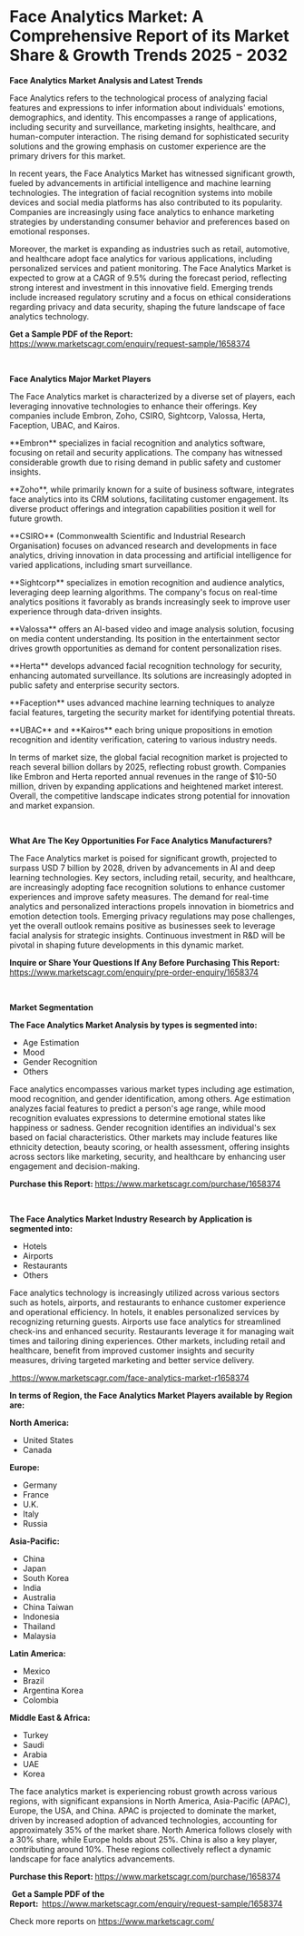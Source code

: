 <p><h1>Face Analytics Market: A Comprehensive Report of its Market Share & Growth Trends 2025 - 2032</h1></p><p><strong>Face Analytics Market Analysis and Latest Trends</strong></p>
<p><p>Face Analytics refers to the technological process of analyzing facial features and expressions to infer information about individuals' emotions, demographics, and identity. This encompasses a range of applications, including security and surveillance, marketing insights, healthcare, and human-computer interaction. The rising demand for sophisticated security solutions and the growing emphasis on customer experience are the primary drivers for this market.</p><p>In recent years, the Face Analytics Market has witnessed significant growth, fueled by advancements in artificial intelligence and machine learning technologies. The integration of facial recognition systems into mobile devices and social media platforms has also contributed to its popularity. Companies are increasingly using face analytics to enhance marketing strategies by understanding consumer behavior and preferences based on emotional responses.</p><p>Moreover, the market is expanding as industries such as retail, automotive, and healthcare adopt face analytics for various applications, including personalized services and patient monitoring. The Face Analytics Market is expected to grow at a CAGR of 9.5% during the forecast period, reflecting strong interest and investment in this innovative field. Emerging trends include increased regulatory scrutiny and a focus on ethical considerations regarding privacy and data security, shaping the future landscape of face analytics technology.</p></p>
<p><strong>Get a Sample PDF of the Report:&nbsp;</strong> <a href="https://www.marketscagr.com/enquiry/request-sample/1658374?utm_campaign=2453&utm_medium=2&utm_source=Github&utm_content=ia&utm_term=09032025&utm_id=face-analytics">https://www.marketscagr.com/enquiry/request-sample/1658374</a></p>
<p>&nbsp;</p>
<p><strong>Face Analytics Major Market Players</strong></p>
<p><p>The Face Analytics market is characterized by a diverse set of players, each leveraging innovative technologies to enhance their offerings. Key companies include Embron, Zoho, CSIRO, Sightcorp, Valossa, Herta, Faception, UBAC, and Kairos.</p><p>**Embron** specializes in facial recognition and analytics software, focusing on retail and security applications. The company has witnessed considerable growth due to rising demand in public safety and customer insights.</p><p>**Zoho**, while primarily known for a suite of business software, integrates face analytics into its CRM solutions, facilitating customer engagement. Its diverse product offerings and integration capabilities position it well for future growth.</p><p>**CSIRO** (Commonwealth Scientific and Industrial Research Organisation) focuses on advanced research and developments in face analytics, driving innovation in data processing and artificial intelligence for varied applications, including smart surveillance.</p><p>**Sightcorp** specializes in emotion recognition and audience analytics, leveraging deep learning algorithms. The company's focus on real-time analytics positions it favorably as brands increasingly seek to improve user experience through data-driven insights.</p><p>**Valossa** offers an AI-based video and image analysis solution, focusing on media content understanding. Its position in the entertainment sector drives growth opportunities as demand for content personalization rises.</p><p>**Herta** develops advanced facial recognition technology for security, enhancing automated surveillance. Its solutions are increasingly adopted in public safety and enterprise security sectors.</p><p>**Faception** uses advanced machine learning techniques to analyze facial features, targeting the security market for identifying potential threats.</p><p>**UBAC** and **Kairos** each bring unique propositions in emotion recognition and identity verification, catering to various industry needs.</p><p>In terms of market size, the global facial recognition market is projected to reach several billion dollars by 2025, reflecting robust growth. Companies like Embron and Herta reported annual revenues in the range of $10-50 million, driven by expanding applications and heightened market interest. Overall, the competitive landscape indicates strong potential for innovation and market expansion.</p></p>
<p>&nbsp;</p>
<p><strong>What Are The Key Opportunities For Face Analytics Manufacturers?</strong></p>
<p><p>The Face Analytics market is poised for significant growth, projected to surpass USD 7 billion by 2028, driven by advancements in AI and deep learning technologies. Key sectors, including retail, security, and healthcare, are increasingly adopting face recognition solutions to enhance customer experiences and improve safety measures. The demand for real-time analytics and personalized interactions propels innovation in biometrics and emotion detection tools. Emerging privacy regulations may pose challenges, yet the overall outlook remains positive as businesses seek to leverage facial analysis for strategic insights. Continuous investment in R&D will be pivotal in shaping future developments in this dynamic market.</p></p>
<p><strong>Inquire or Share Your Questions If Any Before Purchasing This Report:</strong> <a href="https://www.marketscagr.com/enquiry/pre-order-enquiry/1658374?utm_campaign=2453&utm_medium=2&utm_source=Github&utm_content=ia&utm_term=09032025&utm_id=face-analytics">https://www.marketscagr.com/enquiry/pre-order-enquiry/1658374</a></p>
<p>&nbsp;</p>
<p><strong>Market Segmentation</strong></p>
<p><strong>The Face Analytics Market Analysis by types is segmented into:</strong></p>
<p><ul><li>Age Estimation</li><li>Mood</li><li>Gender Recognition</li><li>Others</li></ul></p>
<p><p>Face analytics encompasses various market types including age estimation, mood recognition, and gender identification, among others. Age estimation analyzes facial features to predict a person's age range, while mood recognition evaluates expressions to determine emotional states like happiness or sadness. Gender recognition identifies an individual's sex based on facial characteristics. Other markets may include features like ethnicity detection, beauty scoring, or health assessment, offering insights across sectors like marketing, security, and healthcare by enhancing user engagement and decision-making.</p></p>
<p><strong>Purchase this Report:&nbsp;</strong><a href="https://www.marketscagr.com/purchase/1658374?utm_campaign=2453&utm_medium=2&utm_source=Github&utm_content=ia&utm_term=09032025&utm_id=face-analytics">https://www.marketscagr.com/purchase/1658374</a></p>
<p>&nbsp;</p>
<p><strong>The Face Analytics Market Industry Research by Application is segmented into:</strong></p>
<p><ul><li>Hotels</li><li>Airports</li><li>Restaurants</li><li>Others</li></ul></p>
<p><p>Face analytics technology is increasingly utilized across various sectors such as hotels, airports, and restaurants to enhance customer experience and operational efficiency. In hotels, it enables personalized services by recognizing returning guests. Airports use face analytics for streamlined check-ins and enhanced security. Restaurants leverage it for managing wait times and tailoring dining experiences. Other markets, including retail and healthcare, benefit from improved customer insights and security measures, driving targeted marketing and better service delivery.</p></p>
<p><a href="https://www.marketscagr.com/face-analytics-market-r1658374?utm_campaign=2453&utm_medium=2&utm_source=Github&utm_content=ia&utm_term=09032025&utm_id=face-analytics">&nbsp;https://www.marketscagr.com/face-analytics-market-r1658374</a></p>
<p><strong>In terms of Region, the Face Analytics Market Players available by Region are:</strong></p>
<p>
    <p> <strong> North America: </strong>
        <ul>
            <li>United States</li>
            <li>Canada</li>
        </ul>
        </p> 
    <p> <strong> Europe: </strong>
        <ul>
            <li>Germany</li>
            <li>France</li>
            <li>U.K.</li>
            <li>Italy</li>
            <li>Russia</li>
        </ul>
        </p> 
    <p> <strong> Asia-Pacific: </strong>
        <ul>
            <li>China</li>
            <li>Japan</li>
            <li>South Korea</li>
            <li>India</li>
            <li>Australia</li>
            <li>China Taiwan</li>
            <li>Indonesia</li>
            <li>Thailand</li>
            <li>Malaysia</li>
        </ul>
        </p> 
    <p> <strong> Latin America: </strong>
        <ul>
            <li>Mexico</li>
            <li>Brazil</li>
            <li>Argentina Korea</li>
            <li>Colombia</li>
        </ul>
        </p> 
    <p> <strong> Middle East & Africa: </strong>
        <ul>
            <li>Turkey</li>
            <li>Saudi</li>
            <li>Arabia</li>
            <li>UAE</li>
            <li>Korea</li>
        </ul>
    </p>
    </p>
<p><p>The face analytics market is experiencing robust growth across various regions, with significant expansions in North America, Asia-Pacific (APAC), Europe, the USA, and China. APAC is projected to dominate the market, driven by increased adoption of advanced technologies, accounting for approximately 35% of the market share. North America follows closely with a 30% share, while Europe holds about 25%. China is also a key player, contributing around 10%. These regions collectively reflect a dynamic landscape for face analytics advancements.</p></p>
<p><strong>Purchase this Report: </strong><a href="https://www.marketscagr.com/purchase/1658374?utm_campaign=2453&utm_medium=2&utm_source=Github&utm_content=ia&utm_term=09032025&utm_id=face-analytics">https://www.marketscagr.com/purchase/1658374</a></p>
<p>&nbsp;<strong>Get a Sample PDF of the Report:&nbsp;&nbsp;</strong><a href="https://www.marketscagr.com/enquiry/request-sample/1658374?utm_campaign=2453&utm_medium=2&utm_source=Github&utm_content=ia&utm_term=09032025&utm_id=face-analytics">https://www.marketscagr.com/enquiry/request-sample/1658374</a></p>
<p><strong></strong></p>
<p>Check more reports on <a href="https://www.marketscagr.com/?utm_campaign=2453&utm_medium=2&utm_source=Github&utm_content=ia&utm_term=09032025&utm_id=face-analytics">https://www.marketscagr.com/</a></p>